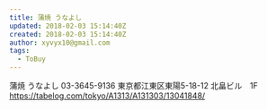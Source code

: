 ```yaml
---
title: 蒲焼 うなよし
updated: 2018-02-03 15:14:40Z
created: 2018-02-03 15:14:40Z
author: xyvyx10@gmail.com
tags:
  - ToBuy
---
```


蒲焼 うなよし
03-3645-9136
東京都江東区東陽5-18-12  北畠ビル　1F
https://tabelog.com/tokyo/A1313/A131303/13041848/